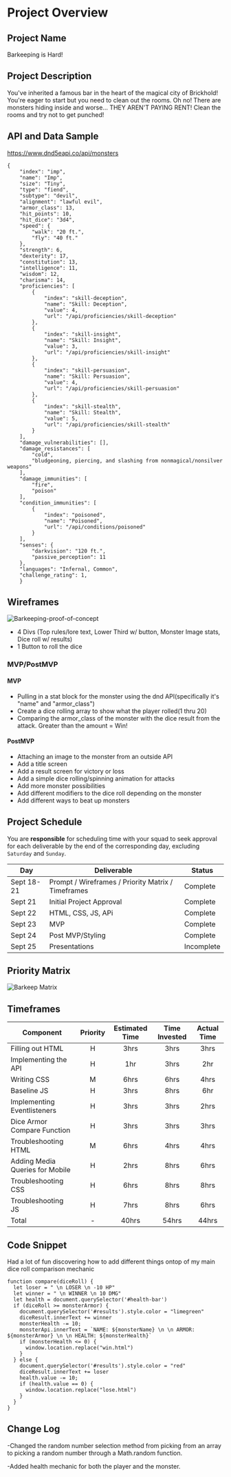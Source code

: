 # Project Overview

## Project Name

Barkeeping is Hard!

## Project Description
You've inherited a famous bar in the heart of the magical city of Brickhold! You're eager to start but you need to clean out the rooms. Oh no! There are monsters hiding inside and worse... THEY AREN'T PAYING RENT! Clean the rooms and try not to get punched!

## API and Data Sample

https://www.dnd5eapi.co/api/monsters
```
{
    "index": "imp",
    "name": "Imp",
    "size": "Tiny",
    "type": "fiend",
    "subtype": "devil",
    "alignment": "lawful evil",
    "armor_class": 13,
    "hit_points": 10,
    "hit_dice": "3d4",
    "speed": {
        "walk": "20 ft.",
        "fly": "40 ft."
    },
    "strength": 6,
    "dexterity": 17,
    "constitution": 13,
    "intelligence": 11,
    "wisdom": 12,
    "charisma": 14,
    "proficiencies": [
        {
            "index": "skill-deception",
            "name": "Skill: Deception",
            "value": 4,
            "url": "/api/proficiencies/skill-deception"
        },
        {
            "index": "skill-insight",
            "name": "Skill: Insight",
            "value": 3,
            "url": "/api/proficiencies/skill-insight"
        },
        {
            "index": "skill-persuasion",
            "name": "Skill: Persuasion",
            "value": 4,
            "url": "/api/proficiencies/skill-persuasion"
        },
        {
            "index": "skill-stealth",
            "name": "Skill: Stealth",
            "value": 5,
            "url": "/api/proficiencies/skill-stealth"
        }
    ],
    "damage_vulnerabilities": [],
    "damage_resistances": [
        "cold",
        "bludgeoning, piercing, and slashing from nonmagical/nonsilver weapons"
    ],
    "damage_immunities": [
        "fire",
        "poison"
    ],
    "condition_immunities": [
        {
            "index": "poisoned",
            "name": "Poisoned",
            "url": "/api/conditions/poisoned"
        }
    ],
    "senses": {
        "darkvision": "120 ft.",
        "passive_perception": 11
    },
    "languages": "Infernal, Common",
    "challenge_rating": 1,
    }
```

## Wireframes

![Barkeeping-proof-of-concept](https://i.imgur.com/IxnI3lm.png)

- 4 Divs (Top rules/lore text, Lower Third w/ button, Monster Image stats, Dice roll w/ results)
- 1 Button to roll the dice


### MVP/PostMVP

#### MVP 

- Pulling in a stat block for the monster using the dnd API(specifically it's "name" and "armor_class")
- Create a dice rolling array to show what the player rolled(1 thru 20)
- Comparing the armor_class of the monster with the dice result from the attack. Greater than the amount = Win!

#### PostMVP  

- Attaching an image to the monster from an outside API
- Add a title screen
- Add a result screen for victory or loss
- Add a simple dice rolling/spinning animation for attacks
- Add more monster possibilities
- Add different modifiers to the dice roll depending on the monster
- Add different ways to beat up monsters

## Project Schedule

You are **responsible** for scheduling time with your squad to seek approval for each deliverable by the end of the corresponding day, excluding `Saturday` and `Sunday`.

|  Day | Deliverable | Status
|---|---| ---|
|Sept 18-21| Prompt / Wireframes / Priority Matrix / Timeframes | Complete
|Sept 21| Initial Project Approval | Complete
|Sept 22| HTML, CSS, JS, APi | Complete
|Sept 23| MVP | Complete
|Sept 24| Post MVP/Styling | Complete
|Sept 25| Presentations | Incomplete

## Priority Matrix

![Barkeep Matrix](https://i.imgur.com/2NdS2og.png)

## Timeframes

| Component | Priority | Estimated Time | Time Invested | Actual Time |
| --- | :---: |  :---: | :---: | :---: |
| Filling out HTML| H | 3hrs| 3hrs | 3hrs |
| Implementing the API | H | 1hr| 3hrs | 2hr |
| Writing CSS | M | 6hrs| 6hrs | 4hrs |
| Baseline JS | H | 3hrs| 8hrs | 6hr |
| Implementing Eventlisteners| H | 3hrs| 3hrs | 2hrs |
| Dice Armor Compare Function | H | 3hrs| 3hrs | 3hrs |
| Troubleshooting HTML | M | 6hrs| 4hrs | 4hrs |
| Adding Media Queries for Mobile | H | 2hrs| 8hrs | 6hrs |
| Troubleshooting CSS | H | 6hrs| 8hrs | 8hrs |
| Troubleshooting JS | H | 7hrs| 8hrs | 6hrs |
| Total | - | 40hrs| 54hrs | 44hrs |

## Code Snippet

Had a lot of fun discovering how to add different things ontop of my main dice roll comparison mechanic 

```
function compare(diceRoll) {
  let loser = " \n LOSER \n -10 HP"
  let winner = " \n WINNER \n 10 DMG"
  let health = document.querySelector('#health-bar')
  if (diceRoll >= monsterArmor) {
    document.querySelector('#results').style.color = "limegreen"
    diceResult.innerText += winner
    monsterHealth -= 10;
    monsterApi.innerText = `NAME: ${monsterName} \n \n ARMOR: ${monsterArmor} \n \n HEALTH: ${monsterHealth}`
    if (monsterHealth <= 0) {
      window.location.replace("win.html")
    }
  } else {
    document.querySelector('#results').style.color = "red"
    diceResult.innerText += loser
    health.value -= 10;
    if (health.value == 0) {
      window.location.replace("lose.html")
    }
  }
}
```

## Change Log
-Changed the random number selection method from picking from an array to picking a random number through a Math.random function.

-Added health mechanic for both the player and the monster.